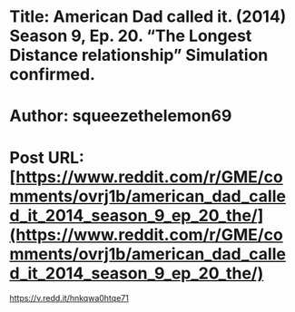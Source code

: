 # Title: American Dad called it. (2014) Season 9, Ep. 20. “The Longest Distance relationship” Simulation confirmed.
# Author: squeezethelemon69
# Post URL: [https://www.reddit.com/r/GME/comments/ovrj1b/american_dad_called_it_2014_season_9_ep_20_the/](https://www.reddit.com/r/GME/comments/ovrj1b/american_dad_called_it_2014_season_9_ep_20_the/)


https://v.redd.it/hnkqwa0htqe71